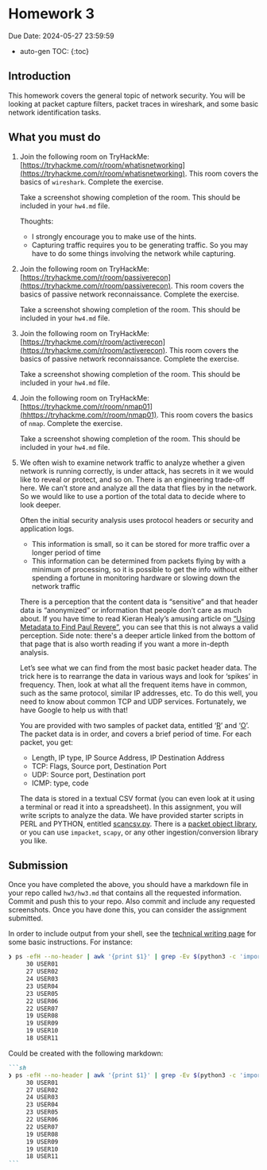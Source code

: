 # Homework 3

Due Date: 2024-05-27 23:59:59

* auto-gen TOC:
{:toc}

## Introduction

This homework covers the general topic of network security. You will be looking at packet capture filters, packet traces in wireshark, and some basic network identification tasks.

## What you must do

1. Join the following room on TryHackMe: [https://tryhackme.com/r/room/whatisnetworking](https://tryhackme.com/r/room/whatisnetworking). This room covers the basics of `wireshark`. Complete the exercise.

    Take a screenshot showing completion of the room. This should be included in your `hw4.md` file.

    Thoughts:
    * I strongly encourage you to make use of the hints.
    * Capturing traffic requires you to be generating traffic. So you may have to do some things involving the network while capturing.

1. Join the following room on TryHackMe: [https://tryhackme.com/r/room/passiverecon](https://tryhackme.com/r/room/passiverecon). This room covers the basics of passive network reconnaissance. Complete the exercise.

    Take a screenshot showing completion of the room. This should be included in your `hw4.md` file.

1. Join the following room on TryHackMe: [https://tryhackme.com/r/room/activerecon](https://tryhackme.com/r/room/activerecon). This room covers the basics of passive network reconnaissance. Complete the exercise.

    Take a screenshot showing completion of the room. This should be included in your `hw4.md` file.

1. Join the following room on TryHackMe: [https://tryhackme.com/r/room/nmap01](hhttps://tryhackme.com/r/room/nmap01). This room covers the basics of `nmap`. Complete the exercise.

    Take a screenshot showing completion of the room. This should be included in your `hw4.md` file.

1. We often wish to examine network traffic to analyze whether a given network is running correctly, is under attack, has secrets in it we would like to reveal or protect, and so on.  There is an engineering trade-off here.  We can’t store and analyze all the data that flies by in the network.  So we would like to use a portion of the total data to decide where to look deeper.

   Often the initial security analysis uses protocol headers or security and application logs.  
   
   * This information is small, so it can be stored for more traffic over a longer period of time
   * This information can be determined from packets flying by with a minimum of processing, so it is possible to get the info without either spending a fortune in monitoring hardware or slowing down the network traffic
   
   There is a perception that the content data is “sensitive” and that header data is “anonymized” or information that people don’t care as much about.  If you have time to read Kieran Healy’s amusing article on [“Using Metadata to Find Paul Revere”](https://kieranhealy.org/blog/archives/2013/06/09/using-metadata-to-find-paul-revere/), you can see that this is not always a valid perception. Side note: there's a deeper article linked from the bottom of that page that is also worth reading if you want a more in-depth analysis.

   Let’s see what we can find from the most basic packet header data. The trick here is to rearrange the data in various ways and look for ‘spikes’ in frequency.  Then, look at what all the frequent items have in common, such as the same protocol, similar IP addresses, etc.  To do this well, you need to know about common TCP and UDP services.  Fortunately, we have Google to help us with that!

   You are provided with two samples of packet data, entitled ‘[R](R.csv)’ and ‘[O](O.csv)’.  The packet data is in order, and covers a brief period of time.  For each packet, you get:
   * Length, IP type, IP Source Address, IP Destination Address
   * TCP: Flags, Source port, Destination Port
   * UDP: Source port, Destination port
   * ICMP: type, code
   
   The data is stored in a textual CSV format (you can even look at it using a terminal or read it into a spreadsheet).  In this assignment, you will write scripts to analyze the data.  We have provided starter scripts in PERL and PYTHON, entitled [scancsv.py](scancsv.py). There is a [packet object library](CSVPacket.py), or you can use `impacket`, `scapy`, or any other ingestion/conversion library you like.

## Submission

Once you have completed the above, you should have a markdown file in your repo called `hw3/hw3.md` that contains all the requested information. Commit and push this to your repo. Also commit and include any requested screenshots. Once you have done this, you can consider the assignment submitted.

In order to include output from your shell, see the [technical writing page](../technical_writing.md) for some basic instructions. For instance:

```sh
❯ ps -efH --no-header | awk '{print $1}' | grep -Ev $(python3 -c 'import sys; print("|".join(sys.argv[1:]))' $(cut -f1 -d':' /etc/passwd)) | sort | uniq -c | sort -rn | head -n 11
     30 USER01
     27 USER02
     24 USER03
     23 USER04
     23 USER05
     22 USER06
     22 USER07
     19 USER08
     19 USER09
     19 USER10
     18 USER11
```

Could be created with the following markdown:

````markdown
```sh
❯ ps -efH --no-header | awk '{print $1}' | grep -Ev $(python3 -c 'import sys; print("|".join(sys.argv[1:]))' $(cut -f1 -d':' /etc/passwd)) | sort | uniq -c | sort -rn | head -n 11
     30 USER01
     27 USER02
     24 USER03
     23 USER04
     23 USER05
     22 USER06
     22 USER07
     19 USER08
     19 USER09
     19 USER10
     18 USER11
```
````